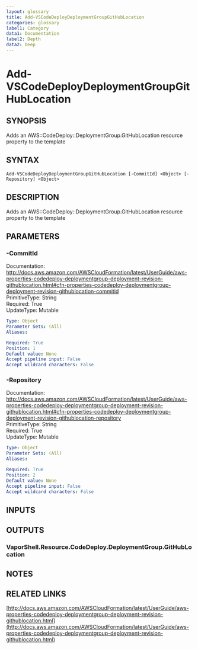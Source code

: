 ```yaml
---
layout: glossary
title: Add-VSCodeDeployDeploymentGroupGitHubLocation
categories: glossary
label1: Category
data1: Documentation
label2: Depth
data2: Deep
---
```


# Add-VSCodeDeployDeploymentGroupGitHubLocation

## SYNOPSIS
Adds an AWS::CodeDeploy::DeploymentGroup.GitHubLocation resource property to the template

## SYNTAX

```
Add-VSCodeDeployDeploymentGroupGitHubLocation [-CommitId] <Object> [-Repository] <Object>
```

## DESCRIPTION
Adds an AWS::CodeDeploy::DeploymentGroup.GitHubLocation resource property to the template

## PARAMETERS

### -CommitId
Documentation: http://docs.aws.amazon.com/AWSCloudFormation/latest/UserGuide/aws-properties-codedeploy-deploymentgroup-deployment-revision-githublocation.html#cfn-properties-codedeploy-deploymentgroup-deployment-revision-githublocation-commitid    
PrimitiveType: String    
Required: True    
UpdateType: Mutable

```yaml
Type: Object
Parameter Sets: (All)
Aliases: 

Required: True
Position: 1
Default value: None
Accept pipeline input: False
Accept wildcard characters: False
```

### -Repository
Documentation: http://docs.aws.amazon.com/AWSCloudFormation/latest/UserGuide/aws-properties-codedeploy-deploymentgroup-deployment-revision-githublocation.html#cfn-properties-codedeploy-deploymentgroup-deployment-revision-githublocation-repository    
PrimitiveType: String    
Required: True    
UpdateType: Mutable

```yaml
Type: Object
Parameter Sets: (All)
Aliases: 

Required: True
Position: 2
Default value: None
Accept pipeline input: False
Accept wildcard characters: False
```

## INPUTS

## OUTPUTS

### VaporShell.Resource.CodeDeploy.DeploymentGroup.GitHubLocation

## NOTES

## RELATED LINKS

[http://docs.aws.amazon.com/AWSCloudFormation/latest/UserGuide/aws-properties-codedeploy-deploymentgroup-deployment-revision-githublocation.html](http://docs.aws.amazon.com/AWSCloudFormation/latest/UserGuide/aws-properties-codedeploy-deploymentgroup-deployment-revision-githublocation.html)


